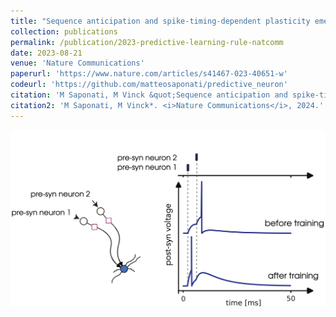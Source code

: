 ```yaml
---
title: "Sequence anticipation and spike-timing-dependent plasticity emerge from a predictive learning rule"
collection: publications
permalink: /publication/2023-predictive-learning-rule-natcomm
date: 2023-08-21
venue: 'Nature Communications'
paperurl: 'https://www.nature.com/articles/s41467-023-40651-w'
codeurl: 'https://github.com/matteosaponati/predictive_neuron'
citation: 'M Saponati, M Vinck &quot;Sequence anticipation and spike-timing-dependent plasticity emerge from a predictive learning rule&quot; <i>Nature Communications</i>, 2024.'
citation2: 'M Saponati, M Vinck*. <i>Nature Communications</i>, 2024.'
---
```


![](../images/publications/2023-predictive-learning-rule.png)
